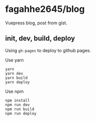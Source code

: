# fagahhe2645/blog
Vuepress blog, post from gist.

## init, dev, build, deploy
Using `gh-pages` to deploy to github pages.

Use yarn
```
yarn
yarn dev
yarn build
yarn deploy
```
Use npm
```
npm install
npm run dev
npm run build
npm run deploy
```
